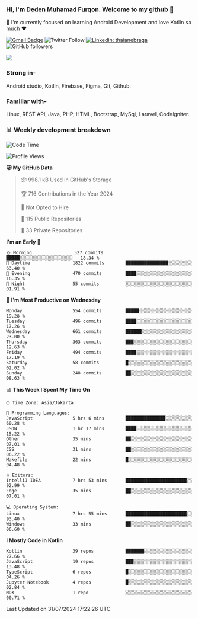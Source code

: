 ### Hi, I'm Deden Muhamad Furqon. Welcome to my github 👋

<!--
**furqoncreative/furqoncreative** is a ✨ _special_ ✨ repository because its `README.md` (this file) appears on your GitHub profile.

Here are some ideas to get you started:

- 🔭 I’m currently working on ...
- 👯 I’m looking to collaborate on ...
- 🤔 I’m looking for help with ...
- 💬 Ask me about ...
- 📫 How to reach me: ...
- 😄 Pronouns: ...
- ⚡ Fun fact: ...
-->

  🌱 I'm currently focused on learning Android Development and love Kotlin so much ❤ 

[![Gmail Badge](https://img.shields.io/badge/-furqoncreative24@gmail.com-c14438?style=flat-square&logo=Gmail&logoColor=white&link=mailto:furqoncreative24@gmail.com)](mailto:furqoncreative24@gmail.com)
![Twitter Follow](https://img.shields.io/twitter/follow/furqoncreative?label=Follow)
[![Linkedin: thaianebraga](https://img.shields.io/badge/-Deden_Muhamad_Furqon-blue?style=flat-square&logo=Linkedin&logoColor=white&link=https://www.linkedin.com/in/anmol-p-singh/)](https://www.linkedin.com/in/furqoncreative/)
![GitHub followers](https://img.shields.io/github/followers/furqoncreative?label=Follow&style=social)

<img src="https://github-readme-stats.sera5-dev.vercel.app/api?username=furqoncreative&hide=stars&show_icons=true&count_private=true&include_all_commits=true&title_color=#008080&icon_color=#008080&hide_border=true" width="">

### Strong in-

Android studio, Kotlin, Firebase, Figma, Git, Github.

### Familiar with-
Linux, REST API, Java, PHP, HTML, Bootstrap, MySql, Laravel, CodeIgniter.

### 📊 Weekly development breakdown

<!--START_SECTION:waka-->
![Code Time](http://img.shields.io/badge/Code%20Time-2%2C560%20hrs%2044%20mins-blue)

![Profile Views](http://img.shields.io/badge/Profile%20Views-0-blue)

**🐱 My GitHub Data** 

> 📦 998.1 kB Used in GitHub's Storage 
 > 
> 🏆 716 Contributions in the Year 2024
 > 
> 🚫 Not Opted to Hire
 > 
> 📜 115 Public Repositories 
 > 
> 🔑 33 Private Repositories 
 > 
**I'm an Early 🐤** 

```text
🌞 Morning                527 commits         █████░░░░░░░░░░░░░░░░░░░░   18.34 % 
🌆 Daytime                1822 commits        ████████████████░░░░░░░░░   63.40 % 
🌃 Evening                470 commits         ████░░░░░░░░░░░░░░░░░░░░░   16.35 % 
🌙 Night                  55 commits          ░░░░░░░░░░░░░░░░░░░░░░░░░   01.91 % 
```
📅 **I'm Most Productive on Wednesday** 

```text
Monday                   554 commits         █████░░░░░░░░░░░░░░░░░░░░   19.28 % 
Tuesday                  496 commits         ████░░░░░░░░░░░░░░░░░░░░░   17.26 % 
Wednesday                661 commits         ██████░░░░░░░░░░░░░░░░░░░   23.00 % 
Thursday                 363 commits         ███░░░░░░░░░░░░░░░░░░░░░░   12.63 % 
Friday                   494 commits         ████░░░░░░░░░░░░░░░░░░░░░   17.19 % 
Saturday                 58 commits          █░░░░░░░░░░░░░░░░░░░░░░░░   02.02 % 
Sunday                   248 commits         ██░░░░░░░░░░░░░░░░░░░░░░░   08.63 % 
```


📊 **This Week I Spent My Time On** 

```text
🕑︎ Time Zone: Asia/Jakarta

💬 Programming Languages: 
JavaScript               5 hrs 6 mins        ███████████████░░░░░░░░░░   60.28 % 
JSON                     1 hr 17 mins        ████░░░░░░░░░░░░░░░░░░░░░   15.22 % 
Other                    35 mins             ██░░░░░░░░░░░░░░░░░░░░░░░   07.01 % 
CSS                      31 mins             ██░░░░░░░░░░░░░░░░░░░░░░░   06.22 % 
Makefile                 22 mins             █░░░░░░░░░░░░░░░░░░░░░░░░   04.48 % 

🔥 Editors: 
IntelliJ IDEA            7 hrs 53 mins       ███████████████████████░░   92.99 % 
Edge                     35 mins             ██░░░░░░░░░░░░░░░░░░░░░░░   07.01 % 

💻 Operating System: 
Linux                    7 hrs 55 mins       ███████████████████████░░   93.40 % 
Windows                  33 mins             ██░░░░░░░░░░░░░░░░░░░░░░░   06.60 % 
```

**I Mostly Code in Kotlin** 

```text
Kotlin                   39 repos            ███████░░░░░░░░░░░░░░░░░░   27.66 % 
JavaScript               19 repos            ███░░░░░░░░░░░░░░░░░░░░░░   13.48 % 
TypeScript               6 repos             █░░░░░░░░░░░░░░░░░░░░░░░░   04.26 % 
Jupyter Notebook         4 repos             █░░░░░░░░░░░░░░░░░░░░░░░░   02.84 % 
MDX                      1 repo              ░░░░░░░░░░░░░░░░░░░░░░░░░   00.71 % 
```




 Last Updated on 31/07/2024 17:22:26 UTC
<!--END_SECTION:waka-->
